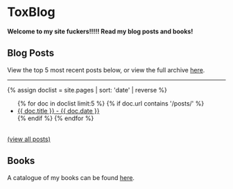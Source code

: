 # ToxBlog

**Welcome to my site fuckers!!!!! Read my blog posts and books!**

## Blog Posts

View the top 5 most recent posts below, or view the full archive <a href="https://toxic-013.github.io/ToxBlog/blog/">here</a>.

<hr>
{% assign doclist = site.pages | sort: 'date' | reverse %}
 <ul>
    {% for doc in doclist limit:5 %}
         {% if doc.url contains '/posts/' %}
             <li><a href="{{ site.baseurl }}{{ doc.url }}">{{ doc.title }} - {{ doc.date }}</a></li>
         {% endif %}
     {% endfor %}
 </ul>
 <br>
 <a href="https://toxic-013.github.io/ToxBlog/blog/">(view all posts)</a>
 
## Books

A catalogue of my books can be found <a href="https://toxic-013.github.io/ToxBlog/book-list/">here</a>.
